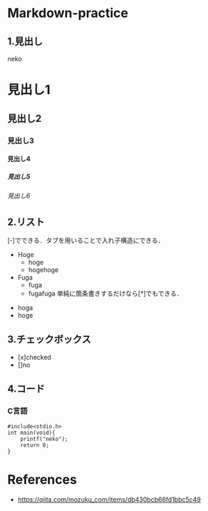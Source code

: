 # Markdown-practice
## 1.見出し
neko
# 見出し1
## 見出し2
### 見出し3
#### 見出し4
##### 見出し5
###### 見出し6

## 2.リスト
[-]でできる．タブを用いることで入れ子構造にできる．
- Hoge
    - hoge
    - hogehoge
- Fuga
    - fuga
    - fugafuga
単純に箇条書きするだけなら[*]でもできる．
* hoga
* hoge

## 3.チェックボックス
* [x]checked
* []no

## 4.コード
### C言語
```
#include<stdio.h>
int main(void){
    printf("neko");
    return 0;
}
```









# References
* https://qiita.com/mozuku_com/items/db430bcb66fd1bbc5c49